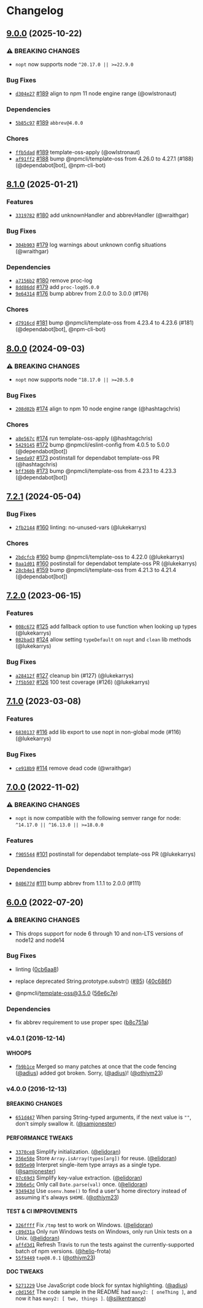 # Changelog

## [9.0.0](https://github.com/npm/nopt/compare/v8.1.0...v9.0.0) (2025-10-22)
### ⚠️ BREAKING CHANGES
* `nopt` now supports node `^20.17.0 || >=22.9.0`
### Bug Fixes
* [`d304e27`](https://github.com/npm/nopt/commit/d304e2760823ac02925c5d1dfb1593554603e30a) [#189](https://github.com/npm/nopt/pull/189) align to npm 11 node engine range (@owlstronaut)
### Dependencies
* [`5b85c97`](https://github.com/npm/nopt/commit/5b85c97364837a9739b6eae8d2bc4a9b780134bd) [#189](https://github.com/npm/nopt/pull/189) `abbrev@4.0.0`
### Chores
* [`ffb5dad`](https://github.com/npm/nopt/commit/ffb5dad71d1c6c72a6c299d735d9adb461410913) [#189](https://github.com/npm/nopt/pull/189) template-oss-apply (@owlstronaut)
* [`af91ff2`](https://github.com/npm/nopt/commit/af91ff27ef60d64c1aa6a092627e39ea0a905820) [#188](https://github.com/npm/nopt/pull/188) bump @npmcli/template-oss from 4.26.0 to 4.27.1 (#188) (@dependabot[bot], @npm-cli-bot)

## [8.1.0](https://github.com/npm/nopt/compare/v8.0.0...v8.1.0) (2025-01-21)
### Features
* [`3319782`](https://github.com/npm/nopt/commit/33197822ef1bbcefe8878531598cea25088595fc) [#180](https://github.com/npm/nopt/pull/180) add unknownHandler and abbrevHandler (@wraithgar)
### Bug Fixes
* [`304b903`](https://github.com/npm/nopt/commit/304b903c118ac10ed28c0cc4b3fab6c32b6b4da0) [#179](https://github.com/npm/nopt/pull/179) log warnings about unknown config situations (@wraithgar)
### Dependencies
* [`a7156b2`](https://github.com/npm/nopt/commit/a7156b2491a82bca3950c4ea6b3059697ae5b638) [#180](https://github.com/npm/nopt/pull/180) remove proc-log
* [`8dd86dd`](https://github.com/npm/nopt/commit/8dd86ddbd2d93bac42b03c826ea2292256abb32e) [#179](https://github.com/npm/nopt/pull/179) add `proc-log@5.0.0`
* [`9e64314`](https://github.com/npm/nopt/commit/9e64314c2c688b8309f6a9fa6c5d23ff60b4b7b8) [#176](https://github.com/npm/nopt/pull/176) bump abbrev from 2.0.0 to 3.0.0 (#176)
### Chores
* [`d7916cd`](https://github.com/npm/nopt/commit/d7916cd03d22e6653ce7c3d6e90f6557dee789a1) [#181](https://github.com/npm/nopt/pull/181) bump @npmcli/template-oss from 4.23.4 to 4.23.6 (#181) (@dependabot[bot], @npm-cli-bot)

## [8.0.0](https://github.com/npm/nopt/compare/v7.2.1...v8.0.0) (2024-09-03)
### ⚠️ BREAKING CHANGES
* `nopt` now supports node `^18.17.0 || >=20.5.0`
### Bug Fixes
* [`208d02b`](https://github.com/npm/nopt/commit/208d02bba7e5934086d0b53228fb4272d91fa07d) [#174](https://github.com/npm/nopt/pull/174) align to npm 10 node engine range (@hashtagchris)
### Chores
* [`a8e567c`](https://github.com/npm/nopt/commit/a8e567cd637d02cb5cb19c1b0a01d888bc48f38b) [#174](https://github.com/npm/nopt/pull/174) run template-oss-apply (@hashtagchris)
* [`5429145`](https://github.com/npm/nopt/commit/54291454fdd28107257a2d109314f886f15356f0) [#172](https://github.com/npm/nopt/pull/172) bump @npmcli/eslint-config from 4.0.5 to 5.0.0 (@dependabot[bot])
* [`5eeda97`](https://github.com/npm/nopt/commit/5eeda97149cfae9f4d93d74553109c576cd5babc) [#173](https://github.com/npm/nopt/pull/173) postinstall for dependabot template-oss PR (@hashtagchris)
* [`bff360b`](https://github.com/npm/nopt/commit/bff360bdcf65f89df5983a4842691802b8811050) [#173](https://github.com/npm/nopt/pull/173) bump @npmcli/template-oss from 4.23.1 to 4.23.3 (@dependabot[bot])

## [7.2.1](https://github.com/npm/nopt/compare/v7.2.0...v7.2.1) (2024-05-04)

### Bug Fixes

* [`2fb2144`](https://github.com/npm/nopt/commit/2fb21444311086adb561de0eed68ccff155fd444) [#160](https://github.com/npm/nopt/pull/160) linting: no-unused-vars (@lukekarrys)

### Chores

* [`2bdcfcb`](https://github.com/npm/nopt/commit/2bdcfcbc11059556899d5bf448ac527ad294efdf) [#160](https://github.com/npm/nopt/pull/160) bump @npmcli/template-oss to 4.22.0 (@lukekarrys)
* [`0aa1d01`](https://github.com/npm/nopt/commit/0aa1d01d99cacc5f1cc73071e1b476039b6ef2f5) [#160](https://github.com/npm/nopt/pull/160) postinstall for dependabot template-oss PR (@lukekarrys)
* [`28cb4e1`](https://github.com/npm/nopt/commit/28cb4e19f4c80fcd440c64e81fde8ba872a9a976) [#159](https://github.com/npm/nopt/pull/159) bump @npmcli/template-oss from 4.21.3 to 4.21.4 (@dependabot[bot])

## [7.2.0](https://github.com/npm/nopt/compare/v7.1.0...v7.2.0) (2023-06-15)

### Features

* [`008c672`](https://github.com/npm/nopt/commit/008c672daccf9e6fadcb349b95221c9e166d6a9e) [#125](https://github.com/npm/nopt/pull/125) add fallback option to use function when looking up types (@lukekarrys)
* [`082bad3`](https://github.com/npm/nopt/commit/082bad3511cb41a382fd596584fb178b5694e851) [#124](https://github.com/npm/nopt/pull/124) allow setting `typeDefault` on `nopt` and `clean` lib methods (@lukekarrys)

### Bug Fixes

* [`a28412f`](https://github.com/npm/nopt/commit/a28412fd5299a1adcd1fbfd549ee4aa2f51c504d) [#127](https://github.com/npm/nopt/pull/127) cleanup bin (#127) (@lukekarrys)
* [`7f5b507`](https://github.com/npm/nopt/commit/7f5b50795ba3b658223a8a15489369578393e594) [#126](https://github.com/npm/nopt/pull/126) 100 test coverage (#126) (@lukekarrys)

## [7.1.0](https://github.com/npm/nopt/compare/v7.0.0...v7.1.0) (2023-03-08)

### Features

* [`6830137`](https://github.com/npm/nopt/commit/68301373544fe6a5802360eedd114cacfc3340f7) [#116](https://github.com/npm/nopt/pull/116) add lib export to use nopt in non-global mode (#116) (@lukekarrys)

### Bug Fixes

* [`ce918b9`](https://github.com/npm/nopt/commit/ce918b99911acb85060ef25e600db1bc1c626c2e) [#114](https://github.com/npm/nopt/pull/114) remove dead code (@wraithgar)

## [7.0.0](https://github.com/npm/nopt/compare/v6.0.0...v7.0.0) (2022-11-02)

### ⚠️ BREAKING CHANGES

* `nopt` is now compatible with the following semver range for node: `^14.17.0 || ^16.13.0 || >=18.0.0`

### Features

* [`f905544`](https://github.com/npm/nopt/commit/f9055443d05cf155de44d9cae1fb2d65b3adba10) [#101](https://github.com/npm/nopt/pull/101) postinstall for dependabot template-oss PR (@lukekarrys)

### Dependencies

* [`040677d`](https://github.com/npm/nopt/commit/040677de5492fef5d2c91a180e1e73093d40b951) [#111](https://github.com/npm/nopt/pull/111) bump abbrev from 1.1.1 to 2.0.0 (#111)

## [6.0.0](https://github.com/npm/nopt/compare/v5.0.0...v6.0.0) (2022-07-20)


### ⚠ BREAKING CHANGES

* This drops support for node 6 through 10 and non-LTS versions of node12 and node14

### Bug Fixes

* linting ([0cb6aa8](https://github.com/npm/nopt/commit/0cb6aa835eb07279cb063a68a5a1ec999745cb5b))
* replace deprecated String.prototype.substr() ([#85](https://github.com/npm/nopt/issues/85)) ([40c686f](https://github.com/npm/nopt/commit/40c686faffc600ed6f53c5ef1c3c6e1eaeda7c77))


* @npmcli/template-oss@3.5.0 ([56e6c7e](https://github.com/npm/nopt/commit/56e6c7e158737b590ea97fc1aa1d6837451a389d))


### Dependencies

* fix abbrev requirement to use proper spec ([b8c751a](https://github.com/npm/nopt/commit/b8c751a0763b2f622291040fe92ad9547b22a8a9))

### v4.0.1 (2016-12-14)

#### WHOOPS

* [`fb9b1ce`](https://github.com/npm/nopt/commit/fb9b1ce57b3c69b4f7819015be87719204f77ef6)
  Merged so many patches at once that the code fencing
  ([@adius](https://github.com/adius)) added got broken. Sorry,
  ([@adius](https://github.com/adius))!
  ([@othiym23](https://github.com/othiym23))

### v4.0.0 (2016-12-13)

#### BREAKING CHANGES

* [`651d447`](https://github.com/npm/nopt/commit/651d4473946096d341a480bbe56793de3fc706aa)
  When parsing String-typed arguments, if the next value is `""`, don't simply
  swallow it. ([@samjonester](https://github.com/samjonester))

#### PERFORMANCE TWEAKS

* [`3370ce8`](https://github.com/npm/nopt/commit/3370ce87a7618ba228883861db84ddbcdff252a9)
  Simplify initialization. ([@elidoran](https://github.com/elidoran))
* [`356e58e`](https://github.com/npm/nopt/commit/356e58e3b3b431a4b1af7fd7bdee44c2c0526a09)
  Store `Array.isArray(types[arg])` for reuse.
  ([@elidoran](https://github.com/elidoran))
* [`0d95e90`](https://github.com/npm/nopt/commit/0d95e90515844f266015b56d2c80b94e5d14a07e)
  Interpret single-item type arrays as a single type.
  ([@samjonester](https://github.com/samjonester))
* [`07c69d3`](https://github.com/npm/nopt/commit/07c69d38b5186450941fbb505550becb78a0e925)
  Simplify key-value extraction. ([@elidoran](https://github.com/elidoran))
* [`39b6e5c`](https://github.com/npm/nopt/commit/39b6e5c65ac47f60cd43a1fbeece5cd4c834c254)
  Only call `Date.parse(val)` once. ([@elidoran](https://github.com/elidoran))
* [`934943d`](https://github.com/npm/nopt/commit/934943dffecb55123a2b15959fe2a359319a5dbd)
  Use `osenv.home()` to find a user's home directory instead of assuming it's
  always `$HOME`. ([@othiym23](https://github.com/othiym23))

#### TEST & CI IMPROVEMENTS

* [`326ffff`](https://github.com/npm/nopt/commit/326ffff7f78a00bcd316adecf69075f8a8093619)
  Fix `/tmp` test to work on Windows.
  ([@elidoran](https://github.com/elidoran))
* [`c89d31a`](https://github.com/npm/nopt/commit/c89d31a49d14f2238bc6672db08da697bbc57f1b)
  Only run Windows tests on Windows, only run Unix tests on a Unix.
  ([@elidoran](https://github.com/elidoran))
* [`affd3d1`](https://github.com/npm/nopt/commit/affd3d1d0addffa93006397b2013b18447339366)
  Refresh Travis to run the tests against the currently-supported batch of npm
  versions. ([@helio](https://github.com/helio)-frota)
* [`55f9449`](https://github.com/npm/nopt/commit/55f94497d163ed4d16dd55fd6c4fb95cc440e66d)
  `tap@8.0.1` ([@othiym23](https://github.com/othiym23))

#### DOC TWEAKS

* [`5271229`](https://github.com/npm/nopt/commit/5271229ee7c810217dd51616c086f5d9ab224581)
  Use JavaScript code block for syntax highlighting.
  ([@adius](https://github.com/adius))
* [`c0d156f`](https://github.com/npm/nopt/commit/c0d156f229f9994c5dfcec4a8886eceff7a07682)
  The code sample in the README had `many2: [ oneThing ]`, and now it has
  `many2: [ two, things ]`. ([@silkentrance](https://github.com/silkentrance))
